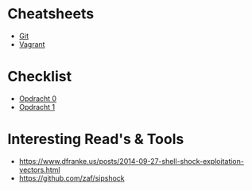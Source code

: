 Cheatsheets
===========
- [Git](https://github.com/Ciberth/Cheatsheets-checklists/blob/master/cheatsheets/git.md)
- [Vagrant](https://github.com/Ciberth/Cheatsheets-checklists/blob/master/cheatsheets/vagrant.md)


Checklist
===========
- [Opdracht 0](https://github.com/Ciberth/Cheatsheets-checklists/blob/master/opdrachten/opdracht0.md)
- [Opdracht 1](https://github.com/Ciberth/Cheatsheets-checklists/blob/master/opdrachten/opdracht1.md)

Interesting Read's & Tools
===========

- https://www.dfranke.us/posts/2014-09-27-shell-shock-exploitation-vectors.html
- https://github.com/zaf/sipshock
